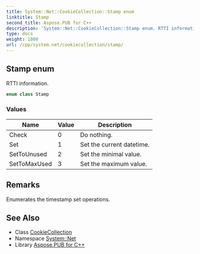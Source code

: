 ```yaml
---
title: System::Net::CookieCollection::Stamp enum
linktitle: Stamp
second_title: Aspose.PUB for C++
description: 'System::Net::CookieCollection::Stamp enum. RTTI information in C++.'
type: docs
weight: 1800
url: /cpp/system.net/cookiecollection/stamp/
---
```

## Stamp enum


RTTI information.

```cpp
enum class Stamp
```

### Values

| Name | Value | Description |
| --- | --- | --- |
| Check | 0 | Do nothing. |
| Set | 1 | Set the current datetime. |
| SetToUnused | 2 | Set the minimal value. |
| SetToMaxUsed | 3 | Set the maximum value. |

## Remarks


Enumerates the timestamp set operations. 
## See Also

* Class [CookieCollection](../)
* Namespace [System::Net](../../)
* Library [Aspose.PUB for C++](../../../)
